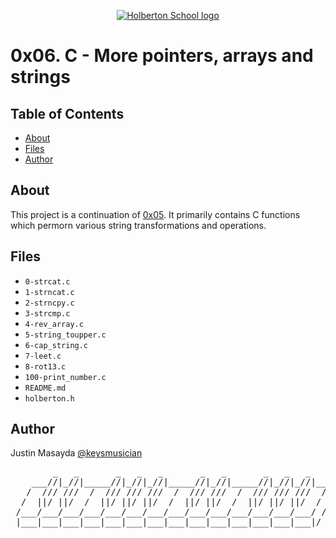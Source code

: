 <p align="center">
  <a href=#>
    <img src="https://intranet.hbtn.io/assets/holberton-logo-full-black-157ccfa3d2134776c1e3f78c0fe682968e8848b64fcacc6187976044f75f35a8.png" alt="Holberton School logo">
  </a>
</p>

# 0x06. C - More pointers, arrays and strings

## Table of Contents
* [About](#about)
* [Files](#files)
* [Author](#author)

## About
This project is a continuation of [0x05](https://github.com/keysmusician/holbertonschool-low_level_programming/tree/main/0x05-pointers_arrays_strings). It primarily contains C functions which permorn various string transformations and operations.

## Files
* `0-strcat.c`
* `1-strncat.c`
* `2-strncpy.c`
* `3-strcmp.c`
* `4-rev_array.c`
* `5-string_toupper.c`
* `6-cap_string.c`
* `7-leet.c`
* `8-rot13.c`
* `100-print_number.c`
* `README.md`
* `holberton.h`

## Author
Justin Masayda [@keysmusician](https://github.com/keysmusician)
<div align="center">
<pre>
        _   _       _   _   _       _   _       _   _   _     
    ___//|_//|_____//|_//|_//|_____//|_//|_____//|_//|_//|___ 
   /  /// ///  /  /// /// ///  /  /// ///  /  /// /// ///  / |
  /  ||/ ||/  /  ||/ ||/ ||/  /  ||/ ||/  /  ||/ ||/ ||/  / / 
 /___/___/___/___/___/___/___/___/___/___/___/___/___/___/ /  
 |___|___|___|___|___|___|___|___|___|___|___|___|___|___|/   
 
</pre>
</div>
